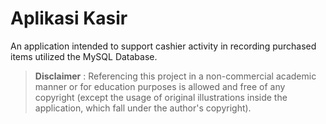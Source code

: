 # Aplikasi Kasir
An application intended to support cashier activity in recording purchased items utilized the MySQL Database.

> **Disclaimer** : Referencing this project in a non-commercial academic manner or for education purposes is allowed and free of any copyright (except the usage of original illustrations inside the application, which fall under the author's copyright).
